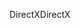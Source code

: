 <span data-ttu-id="c0a3b-101">DirectX</span><span class="sxs-lookup"><span data-stu-id="c0a3b-101">DirectX</span></span>